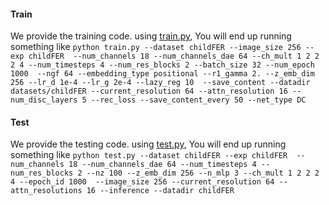 #### Train
We provide the training code.
using [train.py](train.py), You will end up running something like `python train.py --dataset childFER --image_size 256 --exp childFER 
--num_channels 18 --num_channels_dae 64 --ch_mult 1 2 2 2 4 --num_timesteps 4 --num_res_blocks 2 --batch_size 32 --num_epoch 1000 
--ngf 64 --embedding_type positional --r1_gamma 2. --z_emb_dim 256 --lr_d 1e-4 --lr_g 2e-4 --lazy_reg 10 
--save_content --datadir datasets/childFER --current_resolution 64 --attn_resolution 16 --num_disc_layers 5 --rec_loss --save_content_every 50 --net_type DC`

#### Test
We provide the testing code.
using [test.py](test.py), You will end up running something like `python test.py --dataset childFER --exp childFER 
--num_channels 18 --num_channels_dae 64 --num_timesteps 4 --num_res_blocks 2 --nz 100 --z_emb_dim 256 --n_mlp 3 --ch_mult 1 2 2 2 4 --epoch_id 1000 
--image_size 256 --current_resolution 64 --attn_resolutions 16 --inference --datadir childFER`
